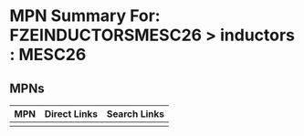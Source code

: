 



# MPN Summary For: FZEINDUCTORSMESC26 > inductors : MESC26

## MPNs
  

|MPN|Direct Links|Search Links|
| :--- | :--- | :--- |
||||
